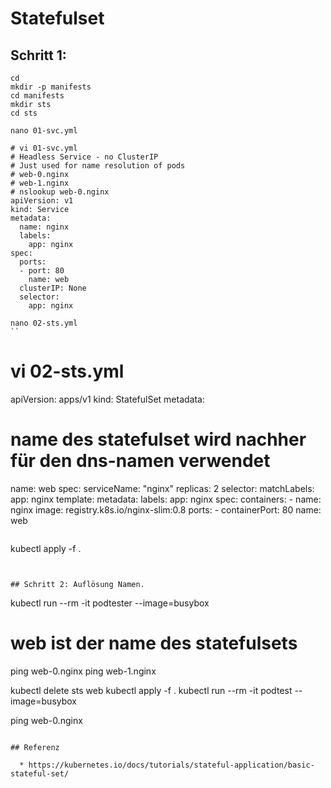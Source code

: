# Statefulset 

## Schritt 1: 

```
cd 
mkdir -p manifests 
cd manifests
mkdir sts
cd sts 

```

```
nano 01-svc.yml
```

```
# vi 01-svc.yml 
# Headless Service - no ClusterIP 
# Just used for name resolution of pods
# web-0.nginx
# web-1.nginx 
# nslookup web-0.nginx
apiVersion: v1
kind: Service
metadata:
  name: nginx
  labels:
    app: nginx
spec:
  ports:
  - port: 80
    name: web
  clusterIP: None
  selector:
    app: nginx
```

```
nano 02-sts.yml
``

```
# vi 02-sts.yml 
apiVersion: apps/v1
kind: StatefulSet
metadata:
# name des statefulset wird nachher für den dns-namen verwendet 
  name: web
spec:
  serviceName: "nginx"
  replicas: 2
  selector:
    matchLabels:
      app: nginx
  template:
    metadata:
      labels:
        app: nginx
    spec:
      containers:
      - name: nginx
        image: registry.k8s.io/nginx-slim:0.8
        ports:
        - containerPort: 80
          name: web
```

```
kubectl apply -f .

```


## Schritt 2: Auflösung Namen.

```
kubectl run --rm -it podtester --image=busybox

# web ist der name des statefulsets 
ping web-0.nginx 
ping web-1.nginx 

kubectl delete sts web 
kubectl apply -f .
kubectl run --rm -it podtest --image=busybox 

ping web-0.nginx 

```

## Referenz 

  * https://kubernetes.io/docs/tutorials/stateful-application/basic-stateful-set/
